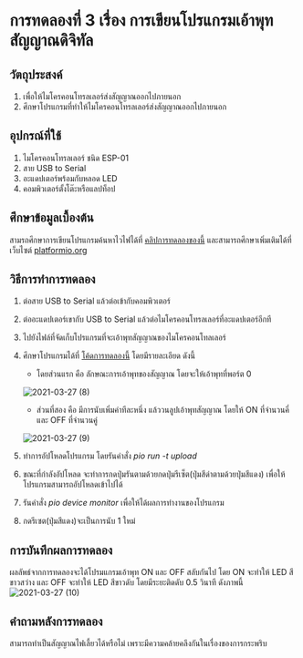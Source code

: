 # การทดลองที่ 3 เรื่อง การเขียนโปรแกรมเอ้าพุทสัญญาณดิจิทัล

## วัตถุประสงค์
1. เพื่อให้ไมโครคอนโทรลเลอร์ส่งสัญญาณออกไปภายนอก
2. ศึกษาโปรแกรมที่ทำให้ไมโครคอนโทรลเลอร์ส่งสัญญาณออกไปภายนอก

## อุปกรณ์ที่ใช้
1. ไมโครคอนโทรลเลอร์ ชนิด ESP-01
2. สาย USB to Serial
3. อะแดปเตอร์พร้อมกับหลอด LED
4. คอมพิวเตอร์ตั้งโต๊ะหรือแลปท็อป

## ศึกษาข้อมูลเบื้องต้น
สามรถศึกษาการเขียนโปรแกรมค้นหาไวไฟได้ที่ [คลิปการทดลองของนี้](https://www.youtube.com/watch?v=CCnN1WJsXQY) และสามารถศึกษาเพิ่มเติมได้ที่เว็บไซต์ [platformio.org](http://platformio.org/)

## วิธีการทำการทดลอง
1. ต่อสาย USB to Serial แล้วต่อเข้ากับคอมพิวเตอร์
2. ต่ออะแดปเตอร์เขากับ USB to Serial แล้วต่อไมโครคอนโทรลเลอร์ที่อะแดปเตอร์อีกที
3. ไปยังไฟล์ที่จัดเก็บโปรแกรมที่จะเอ้าพุทสัญญาณของไมโครคอนโทลเลอร์
4. ศึกษาโปรแกรมได้ที่ [โค้ดการทดลองนี้](https://github.com/choompol-boonmee/lab63b/blob/master/examples/03_Output-Port/src/main.cpp) โดยมีรายละเอียด ดังนี้
    * โดยส่วนแรก คือ ลักษณะการเอ้าพุทของสัญญาณ โดยจะให้เอ้าพุทที่พอร์ต 0
    
    ![2021-03-27 (8)](https://user-images.githubusercontent.com/80879891/112712670-812fcf00-8f03-11eb-9d4d-f3c72ee57dc2.png)
    
    * ส่วนที่สอง คือ มีการนับเพิ่มค่าทีละหนึ่ง แล้ววนลูปเอ้าพุทสัญญาณ โดยให้ ON ที่จำนวนคี่ และ OFF ที่จำนวนคู่
    
    ![2021-03-27 (9)](https://user-images.githubusercontent.com/80879891/112712786-1632c800-8f04-11eb-8d62-1ea63444464f.png)
5. ทำการอัปโหลดโปรแกรม โดยรันคำสั่ง *pio run -t upload* 
6. ขณะที่กำลังอัปโหลด จะทำการกดปุ่มรันตามด้วยกดปุ่มรีเซ็ต(ปุ่มสีดำตามด้วยปุ่มสีแดง) เพื่อให้โปรแกรมสามารถอัปโหลดเข้าไปได้
7. รันคำสั่ง *pio device monitor* เพื่อให้ได้ผลการทำงานของโปรแกรม
8. กดรีเซต(ปุ่มสีแดง)จะเป็นการนับ 1 ใหม่

## การบันทึกผลการทดลอง
ผลลัพธ์จากการทดลองจะได้โปรมแกรมเอ้าพุท ON และ OFF สลับกันไป โดย ON จะทำให้ LED สีขาวสว่าง และ OFF จะทำให้ LED สีขาวดับ โดยมีระยะติดดับ 0.5 วินาที ดังภาพนี้
![2021-03-27 (10)](https://user-images.githubusercontent.com/80879891/112713462-c3f3a600-8f07-11eb-9cab-42294e2586e7.png)

## คำถามหลังการทดลอง
สามารถทำเป็นสัญญาณไฟเลี้ยวได้หรือไม่ เพราะมีความคล้ายคลึงกันในเรื่องของการกระพริบ

